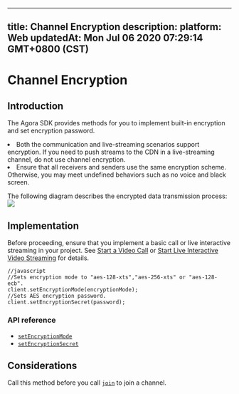 
---
title: Channel Encryption
description: 
platform: Web
updatedAt: Mon Jul 06 2020 07:29:14 GMT+0800 (CST)
---
# Channel Encryption
## Introduction
The Agora SDK provides methods for you to implement built-in encryption and set encryption password.

<div class="alert note"><li>Both the communication and live-streaming scenarios support encryption. If you need to push streams to the CDN in a live-streaming channel, do not use channel encryption.<br><li>Ensure that all receivers and senders use the same encryption scheme. Otherwise, you may meet undefined behaviors such as no voice and black screen.</br></div>

The following diagram describes the encrypted data transmission process:
![](https://web-cdn.agora.io/docs-files/1590556634763)

## Implementation

Before proceeding, ensure that you implement a basic call or live interactive streaming in your project. See [Start a Video Call](../../en/Video/start_call_web.md) or [Start Live Interactive Video Streaming](../../en/Video/start_live_web.md) for details.

```
//javascript
//Sets encryption mode to "aes-128-xts","aes-256-xts" or "aes-128-ecb".
client.setEncryptionMode(encryptionMode);
//Sets AES encryption password.
client.setEncryptionSecret(password);
```

### API reference

- [`setEncryptionMode`](https://docs.agora.io/en/Video/API%20Reference/web/interfaces/agorartc.client.html#setencryptionmode)
- [`setEncryptionSecret`](https://docs.agora.io/en/Video/API%20Reference/web/interfaces/agorartc.client.html#setencryptionsecret)


## Considerations

Call this method before you call [`join`](https://docs.agora.io/en/Video/API%20Reference/web/interfaces/agorartc.client.html#join) to join a channel.
